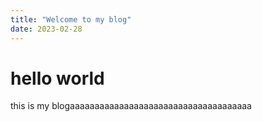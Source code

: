 ```yaml
---
title: "Welcome to my blog"
date: 2023-02-28
---
```

# hello world
this is my blogaaaaaaaaaaaaaaaaaaaaaaaaaaaaaaaaaaaaa
